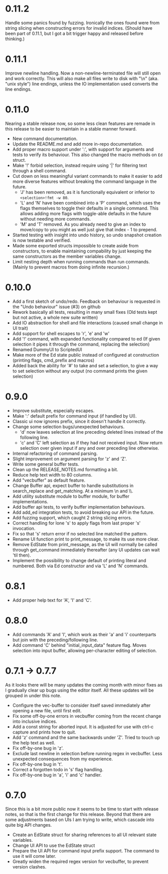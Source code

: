 # 0.11.2
Handle some panics found by fuzzing. Ironically the ones found were from
string slicing when constructing errors for invalid indices.
(Should have been part of 0.11.1, but I got a bit trigger happy and released
before thinking.)

# 0.11.1
Improve newline handling. Now a non-newline-terminated file will still open
and work correctly. This will also make all files write to disk with  "\n"
(aka. "unix style") line endings, unless the IO implementation used converts
the line endings.

# 0.11.0
Nearing a stable release now, so some less clean features are remade in this
release to be easier to maintain in a stable manner forward.

- New command documentation.
- Update the README.md and add more in-repo documentation.
- Add proper macro support under ':', with support for arguments and tests to
  verify its behaviour. This also changed the macro methods on `Ed` struct.
- Make '!' forbid selection, instead require using '|' for filtering text
  through a shell command.
- Cut down on less meaningful variant commands to make it easier to add more
  diverse features without breaking the command language in the future.
  - 'J' has been removed, as it is functionally equivalent or inferior to
    `<selection>!fmt -w 80`.
  - 'L' and 'N' have been combined into a 'P' command, which uses the flags
    themselves to toggle their defaults in a single command. This allows adding
    more flags with toggle-able defaults in the future without needing more
    commands.
  - 'M' and 'T' removed. As you already need to give an index to move/copy to
    you might as well just give that index - 1 to prepend.
- Started testing with insight into undo history, so undo snapshot creation is
  now testable and verified.
- Made some exported structs impossible to create aside from constructors, to
  enable maintaining compability by just keeping the same constructors as the
  member variables change.
- Limit nesting depth when running commands than run commands. (Mainly to
  prevent macros from doing infinite recursion.)

# 0.10.0
- Add a first sketch of undo/redo. Feedback on behaviour is requested in the
  "Undo behaviour" issue (#3) on github
- Rework basically all tests, resulting in many small fixes
  (Old tests kept but not active, a whole new suite written)
- Add IO abstraction for shell and file interactions
  (caused small change in  UI trait)
- Add support for shell escapes to 'r', 'e' and 'w'
- Add '!' command, with expanded functionality compared to ed
  (If given selection it pipes it through the command, replacing the selection)
- Renamed DummyUI to ScriptedUI
- Make more of the Ed state public instead of configured at construction
  (printing flags, cmd_prefix and macros)
- Added back the ability for '#' to take and set a selection, to give a way to
  set selection without any output (no command prints the given selection)

# 0.9.0
- Improve substitute, especially escapes.
- Make ':' default prefix for command input (if handled by UI).
- Classic ui now ignores prefix, since it doesn't handle it correctly.
- Change some selection bugs/unexpected behaviours.
  - 'd' now leaves selection at line preceding deleted lines instead of the 
    following line.
  - 'c' and 'C' left selection as if they had not received input. Now return
    selection over given input if any and over preceding line otherwise.
- Internal refactoring of command parsing.
- Slight improvement on argument parsing for 'z' and 'Z'.
- Write some general buffer tests.
- Clean up the RELEASE_NOTES.md formatting a bit.
- Reduce help text width to 80 columns.
- Add "vecbuffer" as default feature.
- Change Buffer api, expect buffer to handle substitutions in search_replace and
  get_matching. At a minimum \\n and \\\\.
- Add utility substitute module to buffer module, for buffer implementations.
- Add buffer api tests, to verify buffer implementation behaviours.
- Add add_ed integration tests, to avoid breaking our API in the future.
- Add fuzzing support, which caught 2 string slicing errors.
- Correct handling for lone 's' to apply flags from last proper 's' invocation.
- Fix so that 's' return error if no selected line matched the pattern.
- Rename UI function print to print_message, to make its use more clear.
- Remove EdState from print_message, as the UI will normally be called through
  get_command immediately thereafter (any UI updates can wait 'til then).
- Implement the possibility to change default of printing literal and numbered.
  Both via Ed constructor and via 'L' and 'N' commands.

# 0.8.1
- Add proper help text for 'A', 'I' and 'C'.

# 0.8.0
- Add commands 'A' and 'I', which work as their 'a' and 'i' counterparts but
  join with the preceding/following line.
- Add command 'C' behind "initial_input_data" feature flag. Moves selection
  into input buffer, allowing per-character editing of selection.

# 0.7.1 -> 0.7.7
As it looks there will be many updates the coming month with minor fixes as I
gradually clear up bugs using the editor itself. All these updates will be
grouped in under this note.

- Configure the vec-buffer to consider itself saved immediately after opening
  a new file, until first edit.
- Fix some off-by-one errors in vecbuffer coming from the recent change into
  inclusive indices.
- Add a const string for aborted input. It is adjusted for use with ctrl-c
  capture and prints how to quit.
- Add 'z' command and the same backwards under 'Z'. Tried to touch up the help
  text as well.
- Fix off-by-one bug in 'z'.
- Exclude last newline in selection before running regex in vecbuffer. Less
  unexpected consequences from my experience.
- Fix off-by-one bug in 't'.
- Correct a forgotten todo in 's' flag handling.
- Fix off-by-one bug in 'a', 'i' and 'c' handler.

# 0.7.0
Since this is a bit more public now it seems to be time to start with release
notes, so that is the first change for this release. Beyond that there are
some adjustments based on UIs I am trying to write, which cascade into quite
big API changes.

- Create an EdState struct for sharing references to all UI relevant state
  variables.
- Change UI API to use the EdState struct
- Prepare the UI API for command input prefix support. The command to use it
  will come later.
- Greatly widen the required regex version for vecbuffer, to prevent version
  clashes.
